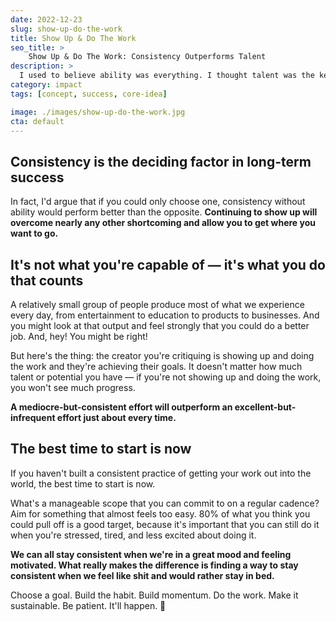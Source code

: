 ```yaml
---
date: 2022-12-23
slug: show-up-do-the-work
title: Show Up & Do The Work
seo_title: >
	Show Up & Do The Work: Consistency Outperforms Talent
description: >
  I used to believe ability was everything. I thought talent was the key to success. But I was wrong. Ability doesn't matter if you don't do the work.
category: impact
tags: [concept, success, core-idea]

image: ./images/show-up-do-the-work.jpg
cta: default
---
```


## Consistency is the deciding factor in long-term success

In fact, I'd argue that if you could only choose one, consistency without ability would perform better than the opposite. **Continuing to show up will overcome nearly any other shortcoming and allow you to get where you want to go.**

## It's not what you're capable of — it's what you do that counts

A relatively small group of people produce most of what we experience every day, from entertainment to education to products to businesses. And you might look at that output and feel strongly that you could do a better job. And, hey! You might be right!

But here's the thing: the creator you're critiquing is showing up and doing the work and they're achieving their goals. It doesn't matter how much talent or potential you have — if you're not showing up and doing the work, you won't see much progress.

**A mediocre-but-consistent effort will outperform an excellent-but-infrequent effort just about every time.**

## The best time to start is now

If you haven't built a consistent practice of getting your work out into the world, the best time to start is now.

What's a manageable scope that you can commit to on a regular cadence? Aim for something that almost feels too easy. 80% of what you think you could pull off is a good target, because it's important that you can still do it when you're stressed, tired, and less excited about doing it.

**We can all stay consistent when we're in a great mood and feeling motivated. What really makes the difference is finding a way to stay consistent when we feel like shit and would rather stay in bed.**

Choose a goal. Build the habit. Build momentum. Do the work. Make it sustainable. Be patient. It'll happen. 💜
